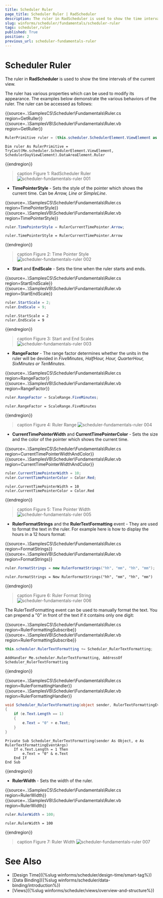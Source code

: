 ```yaml
---
title: Scheduler Ruler
page_title: Scheduler Ruler | RadScheduler
description: The ruler in RadScheduler is used to show the time intervals of the current view.
slug: winforms/scheduler/fundamentals/scheduler-ruler
tags: scheduler,ruler
published: True
position: 2
previous_url: scheduler-fundamentals-ruler
---
```


# Scheduler Ruler

The ruler in __RadScheduler__ is used to show the time intervals of the current view.

The ruler has various properties which can be used to modify its appearance. The examples below demonstrate the various behaviors of the ruler. The ruler can be accessed as follows:

{{source=..\SamplesCS\Scheduler\Fundamentals\Ruler.cs region=GetRuller}} 
{{source=..\SamplesVB\Scheduler\Fundamentals\Ruler.vb region=GetRuller}} 

````C#
RulerPrimitive ruler = (this.scheduler.SchedulerElement.ViewElement as SchedulerDayViewElement).DataAreaElement.Ruler;

````
````VB.NET
Dim ruler As RulerPrimitive = TryCast(Me.scheduler.SchedulerElement.ViewElement, SchedulerDayViewElement).DataAreaElement.Ruler

````

{{endregion}} 

>caption Figure 1: RadScheduler Ruler
![scheduler-fundamentals-ruler 001](images/scheduler-fundamentals-ruler001.png)

* __TimePointerStyle__ - Sets the style of the pointer which shows the current time. Can be *Arrow, Line or SimpleLine*.

{{source=..\SamplesCS\Scheduler\Fundamentals\Ruler.cs region=TimePointerStyle}} 
{{source=..\SamplesVB\Scheduler\Fundamentals\Ruler.vb region=TimePointerStyle}} 

````C#
ruler.TimePointerStyle = RulerCurrentTimePointer.Arrow;

````
````VB.NET
ruler.TimePointerStyle = RulerCurrentTimePointer.Arrow

````

{{endregion}} 

>caption Figure 2: Time Pointer Style
![scheduler-fundamentals-ruler 002](images/scheduler-fundamentals-ruler002.png)

* __Start__ and __EndScale__ - Sets the time when the ruler starts and ends.

{{source=..\SamplesCS\Scheduler\Fundamentals\Ruler.cs region=StartEndScale}} 
{{source=..\SamplesVB\Scheduler\Fundamentals\Ruler.vb region=StartEndScale}} 

````C#
ruler.StartScale = 2;
ruler.EndScale = 9;

````
````VB.NET
ruler.StartScale = 2
ruler.EndScale = 9

````

{{endregion}} 

>caption Figure 3: Start and End Scales
![scheduler-fundamentals-ruler 003](images/scheduler-fundamentals-ruler003.png)

* __RangeFactor__ - The range factor determines whether the units in the ruler will be devided in *FiveMinutes, HalfHour, Hour, QuarterHour, SixMinutes or TenMinutes*.

{{source=..\SamplesCS\Scheduler\Fundamentals\Ruler.cs region=RangeFactor}} 
{{source=..\SamplesVB\Scheduler\Fundamentals\Ruler.vb region=RangeFactor}} 

````C#
ruler.RangeFactor = ScaleRange.FiveMinutes;

````
````VB.NET
ruler.RangeFactor = ScaleRange.FiveMinutes

````

{{endregion}} 

>caption Figure 4: Ruler Range
![scheduler-fundamentals-ruler 004](images/scheduler-fundamentals-ruler004.png)

* __CurrentTimePointerWidth__ and __CurrentTimePointerColor__ - Sets the size and the color of the pointer which shows the current time.

{{source=..\SamplesCS\Scheduler\Fundamentals\Ruler.cs region=CurrentTimePointerWidthAndColor}} 
{{source=..\SamplesVB\Scheduler\Fundamentals\Ruler.vb region=CurrentTimePointerWidthAndColor}} 

````C#
ruler.CurrentTimePointerWidth = 10;
ruler.CurrentTimePointerColor = Color.Red;

````
````VB.NET
ruler.CurrentTimePointerWidth = 10
ruler.CurrentTimePointerColor = Color.Red

````

{{endregion}} 

>caption Figure 5: Time Pointer Width 
![scheduler-fundamentals-ruler 005](images/scheduler-fundamentals-ruler005.png)

* __RulerFormatStrings__ and the __RulerTextFormatting__ event - They are used to format the text in the ruler. For example here is how to display the hours in a 12 hours format:

{{source=..\SamplesCS\Scheduler\Fundamentals\Ruler.cs region=FormatStrings}} 
{{source=..\SamplesVB\Scheduler\Fundamentals\Ruler.vb region=FormatStrings}} 

````C#
ruler.FormatStrings = new RulerFormatStrings("hh", "mm", "hh", "mm");

````
````VB.NET
ruler.FormatStrings = New RulerFormatStrings("hh", "mm", "hh", "mm")

````

{{endregion}} 

>caption Figure 6: Ruler Format String
![scheduler-fundamentals-ruler 006](images/scheduler-fundamentals-ruler006.png)

The RulerTextFormatting event can be used to manually format the text. You can prepend a "0" in front of the text if it contains only one digit:

{{source=..\SamplesCS\Scheduler\Fundamentals\Ruler.cs region=RulerFormattingSubscribe}} 
{{source=..\SamplesVB\Scheduler\Fundamentals\Ruler.vb region=RulerFormattingSubscribe}} 

````C#
this.scheduler.RulerTextFormatting += Scheduler_RulerTextFormatting;

````
````VB.NET
AddHandler Me.scheduler.RulerTextFormatting, AddressOf Scheduler_RulerTextFormatting

````

{{endregion}} 


{{source=..\SamplesCS\Scheduler\Fundamentals\Ruler.cs region=RulerFormattingHandler}} 
{{source=..\SamplesVB\Scheduler\Fundamentals\Ruler.vb region=RulerFormattingHandler}} 

````C#
void Scheduler_RulerTextFormatting(object sender, RulerTextFormattingEventArgs e)
{
    if (e.Text.Length == 1)
    {
        e.Text = "0" + e.Text;
    }
}

````
````VB.NET
Private Sub Scheduler_RulerTextFormatting(sender As Object, e As RulerTextFormattingEventArgs)
    If e.Text.Length = 1 Then
        e.Text = "0" & e.Text
    End If
End Sub

````

{{endregion}} 

* __RulerWidth__ - Sets the width of the ruler.

{{source=..\SamplesCS\Scheduler\Fundamentals\Ruler.cs region=RulerWidth}} 
{{source=..\SamplesVB\Scheduler\Fundamentals\Ruler.vb region=RulerWidth}} 

````C#
ruler.RulerWidth = 100;

````
````VB.NET
ruler.RulerWidth = 100

````

{{endregion}} 

>caption Figure 7: Ruler Width
![scheduler-fundamentals-ruler 007](images/scheduler-fundamentals-ruler007.png)

# See Also

* [Design Time]({%slug winforms/scheduler/design-time/smart-tag%})
* [Data Binding]({%slug winforms/scheduler/data-binding/introduction%})
* [Views]({%slug winforms/scheduler/views/overview-and-structure%})